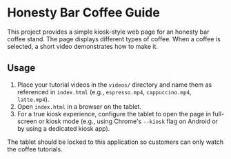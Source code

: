# Honesty Bar Coffee Guide

This project provides a simple kiosk-style web page for an honesty bar coffee stand. The page displays different types of coffee. When a coffee is selected, a short video demonstrates how to make it.

## Usage

1. Place your tutorial videos in the `videos/` directory and name them as referenced in `index.html` (e.g., `espresso.mp4`, `cappuccino.mp4`, `latte.mp4`).
2. Open `index.html` in a browser on the tablet.
3. For a true kiosk experience, configure the tablet to open the page in full-screen or kiosk mode (e.g., using Chrome's `--kiosk` flag on Android or by using a dedicated kiosk app).

The tablet should be locked to this application so customers can only watch the coffee tutorials.
